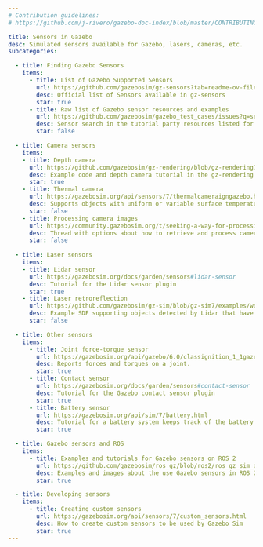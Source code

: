 ```yaml
---
# Contribution guidelines:
# https://github.com/j-rivero/gazebo-doc-index/blob/master/CONTRIBUTING.md

title: Sensors in Gazebo
desc: Simulated sensors available for Gazebo, lasers, cameras, etc.
subcategories:

  - title: Finding Gazebo Sensors
    items:
      - title: List of Gazebo Supported Sensors
        url: https://github.com/gazebosim/gz-sensors?tab=readme-ov-file#supported-sensors
        desc: Official list of Sensors available in gz-sensors
        star: true
      - title: Raw list of Gazebo sensor resources and examples
        url: https://github.com/gazebosim/gazebo_test_cases/issues?q=sensor+label%3Abinary+label%3A%22Ubuntu+Jammy%22
        desc: Sensor search in the tutorial party resources listed for Gazebo community to be reviewed
        star: false

  - title: Camera sensors
    items:
    - title: Depth camera
      url: https://github.com/gazebosim/gz-rendering/blob/gz-rendering7/tutorials/23_depth_camera_tutorial.md
      desc: Example code and depth camera tutorial in the gz-rendering repository
      star: true
    - title: Thermal camera
      url: https://gazebosim.org/api/sensors/7/thermalcameraigngazebo.html
      desc: Supports objects with uniform or variable surface temperatures
      star: false
    - title: Processing camera images
      url: https://community.gazebosim.org/t/seeking-a-way-for-processing-gazebo-garden-camera-sensor-data-without-ros/2604/
      desc: Thread with options about how to retrieve and process camera images
      star: false
      
  - title: Laser sensors
    items:
    - title: Lidar sensor
      url: https://gazebosim.org/docs/garden/sensors#lidar-sensor
      desc: Tutorial for the Lidar sensor plugin
      star: true
    - title: Laser retroreflection
      url: https://github.com/gazebosim/gz-sim/blob/gz-sim7/examples/worlds/gpu_lidar_retro_values_sensor.sdf
      desc: Example SDF supporting objects detected by Lidar that have custom retroreflection
      star: false

  - title: Other sensors
    items:
      - title: Joint force-torque sensor
        url: https://gazebosim.org/api/gazebo/6.0/classignition_1_1gazebo_1_1systems_1_1ForceTorque.html#details
        desc: Reports forces and torques on a joint.
        star: true
      - title: Contact sensor
        url: https://gazebosim.org/docs/garden/sensors#contact-sensor
        desc: Tutorial for the Gazebo contact sensor plugin
        star: true
      - title: Battery sensor
        url: https://gazebosim.org/api/sim/7/battery.html
        desc: Tutorial for a battery system keeps track of the battery charge on a robot model.
        star: true

  - title: Gazebo sensors and ROS
    items:
      - title: Examples and tutorials for Gazebo sensors on ROS 2
        url: https://github.com/gazebosim/ros_gz/blob/ros2/ros_gz_sim_demos/README.md
        desc: Examples and images about the use Gazebo sensors in ROS 2 with the ros_gz bridge
        star: true

  - title: Developing sensors
    items:
      - title: Creating custom sensors
        url: https://gazebosim.org/api/sensors/7/custom_sensors.html
        desc: How to create custom sensors to be used by Gazebo Sim
        star: true
---
```

